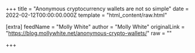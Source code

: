 
+++
title = "Anonymous cryptocurrency wallets are not so simple"
date = 2022-02-12T00:00:00.000Z
template = "html_content/raw.html"

[extra]
feedName = "Molly White"
author = "Molly White"
originalLink = "https://blog.mollywhite.net/anonymous-crypto-wallets/"
raw = ""

+++

